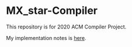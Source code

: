 # MX_star-Compiler
This repository is for 2020 ACM Compiler Project.

My implementation notes is [here](http://note.youdao.com/noteshare?id=e1424e1eb5f9abdc54b0117ccbaf3078&sub=E19AE399FD3A4571A9629454437D0CC5).  



